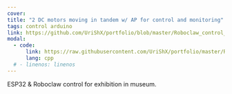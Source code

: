 ```yaml
---
cover: 
title: "2 DC motors moving in tandem w/ AP for control and monitoring"
tags: control arduino
link: https://github.com/UriShX/portfolio/blob/master/Roboclaw_control_over_ESP32_with_AP_for_control/roboclaw_esp32_w_AP_and_config.ino
modal:
  - code: 
      link: https://raw.githubusercontent.com/UriShX/portfolio/master/Roboclaw_control_over_ESP32_with_AP_for_control/roboclaw_esp32_w_AP_and_config.ino
      lang: cpp
  # - linenos: linenos
---
```

ESP32 & Roboclaw control for exhibition in museum.